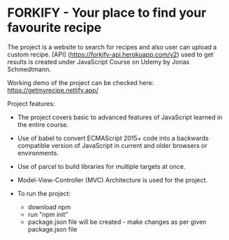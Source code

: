 # FORKIFY - Your place to find your favourite recipe

The project is a website to search for recipes and also user can upload a custom recipe. [API] (https://forkify-api.herokuapp.com/v2) used to get results is created under JavaScript Course on Udemy by Jonas Schmedtmann.

Working demo of the project can be checked here:
https://getmyrecipe.netlify.app/

Project features:

- The project covers basic to advanced features of JavaScript learned in the entire course.
- Use of babel to convert ECMAScript 2015+ code into a backwards compatible version of JavaScript in current and older browsers or environments.
- Use of parcel to build libraries for multiple targets at once.
- Model-View-Controller (MVC) Architecture is used for the project.

- To run the project:
  - download npm
  - run "npm init"
  - package.json file will be created - make changes as per given package.json file
